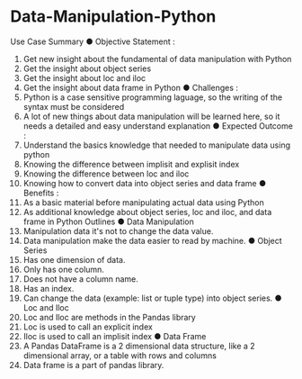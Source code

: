 # Data-Manipulation-Python

Use Case Summary
● Objective Statement :
1. Get new insight about the fundamental of data manipulation with Python
2. Get the insight about object series
3. Get the insight about loc and iloc
4. Get the insight about data frame in Python
● Challenges :
1. Python is a case sensitive programming laguage, so the writing of the syntax
must be considered
2. A lot of new things about data manipulation will be learned here, so it needs a
detailed and easy understand explanation
● Expected Outcome :
1. Understand the basics knowledge that needed to manipulate data using python
2. Knowing the difference between implisit and explisit index
3. Knowing the difference between loc and iloc
4. Knowing how to convert data into object series and data frame
● Benefits :
1. As a basic material before manipulating actual data using Python
2. As additional knowledge about object series, loc and iloc, and data frame in
Python
Outlines
● Data Manipulation
1. Manipulation data it's not to change the data value.
2. Data manipulation make the data easier to read by machine.
● Object Series
1. Has one dimension of data.
2. Only has one column.
3. Does not have a column name.
4. Has an index.
5. Can change the data (example: list or tuple type) into object series.
● Loc and Iloc
1. Loc and Iloc are methods in the Pandas library
2. Loc is used to call an explicit index
3. Iloc is used to call an implisit index
● Data Frame
1. A Pandas DataFrame is a 2 dimensional data structure, like a 2 dimensional
array, or a table with rows and columns
2. Data frame is a part of pandas library.
